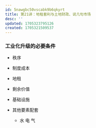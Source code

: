 ```yaml
---
id: 5nawgbc50vscabk9b6qkyrt
title: 第21讲：地租套利与土地财政、说几句市场
desc: ''
updated: 1705323795126
created: 1705321509537
---
```



### 工业化升级的必要条件

- 秩序

- 制度成本

- 地租

- 剩余价值

- 基础设施

- 其他要素配套
    - 水 电 气